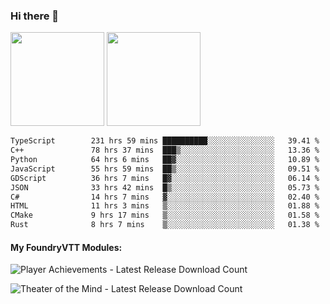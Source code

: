 ### Hi there 👋

<img height="150em" src="https://github-readme-stats.vercel.app/api?username=EddieDover&count_private=true&include_all_commits=true&show_icons=true&theme=dracula&hide_border=false&rank_icon=percentile"/>
<img height="150em" src="https://github-readme-stats.vercel.app/api/top-langs/?username=EddieDover&theme=dracula&hide_border=false&&layout=compact&langs_count=20" />

<!--START_SECTION:waka-->

```txt
TypeScript        231 hrs 59 mins ██████████░░░░░░░░░░░░░░░   39.41 %
C++               78 hrs 37 mins  ███▒░░░░░░░░░░░░░░░░░░░░░   13.36 %
Python            64 hrs 6 mins   ██▓░░░░░░░░░░░░░░░░░░░░░░   10.89 %
JavaScript        55 hrs 59 mins  ██▒░░░░░░░░░░░░░░░░░░░░░░   09.51 %
GDScript          36 hrs 7 mins   █▓░░░░░░░░░░░░░░░░░░░░░░░   06.14 %
JSON              33 hrs 42 mins  █▒░░░░░░░░░░░░░░░░░░░░░░░   05.73 %
C#                14 hrs 7 mins   ▓░░░░░░░░░░░░░░░░░░░░░░░░   02.40 %
HTML              11 hrs 3 mins   ▒░░░░░░░░░░░░░░░░░░░░░░░░   01.88 %
CMake             9 hrs 17 mins   ▒░░░░░░░░░░░░░░░░░░░░░░░░   01.58 %
Rust              8 hrs 7 mins    ▒░░░░░░░░░░░░░░░░░░░░░░░░   01.38 %
```

<!--END_SECTION:waka-->

#### My FoundryVTT Modules:

  ![Player Achievements - Latest Release Download Count](https://img.shields.io/badge/dynamic/json?label=Player%20Achievements%20-%20Downloads@latest&query=assets%5B1%5D.download_count&url=https%3A%2F%2Fapi.github.com%2Frepos%2FEddieDover%2Ffvtt-player-achievements%2Freleases%2Flatest)

  ![Theater of the Mind - Latest Release Download Count](https://img.shields.io/badge/dynamic/json?label=Theater%20Of%20The%20Mind%20-%20Downloads@latest&query=assets%5B1%5D.download_count&url=https%3A%2F%2Fapi.github.com%2Frepos%2FEddieDover%2Ftheater-of-the-mind%2Freleases%2Flatest)

<a rel="me" href="https://techhub.social/@EddieDover"></a>
